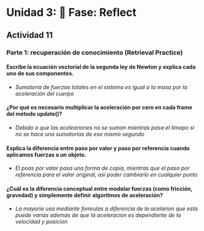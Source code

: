 # Unidad 3: 🤔 Fase: Reflect

## Actividad 11
### Parte 1: recuperación de conocimiento (Retrieval Practice)

#### Escribe la ecuación vectorial de la segunda ley de Newton y explica cada uno de sus componentes.
- *Sumatoria de fuerzas totales en el sistema es igual a la masa por la aceleración del cuerpo*

#### ¿Por qué es necesario multiplicar la aceleración por cero en cada frame del método update()?
- *Debido a que las aceleariones no se suman mientras pasa el timepo si no se hace una sumatorias de ese mismo segundo*

#### Explica la diferencia entre paso por valor y paso por referencia cuando aplicamos fuerzas a un objeto.
- *El poas por valor pasa una forma de copia, mientras que el paso por referencia para el valor original, asi poder cambiarlo en cualquier punto*

#### ¿Cuál es la diferencia conceptual entre modelar fuerzas (como fricción, gravedad) y simplemente definir algoritmos de aceleración?
- *La mayoria usa mediante fomrulas a diferencia de la acelarion que esta puede varias ademas de que la aceleracion es dependiente de la velocidad y posicion*

#### 
